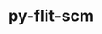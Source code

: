 ---
title: "py-flit-scm"
layout: cache
categories: [package, develop]
meta: {"versions": ["1.7.0"], "compilers": ["gcc@=11.1.0", "gcc@=11.4.0"], "oss": ["ubuntu20.04", "ubuntu22.04"], "platforms": ["linux"], "targets": ["x86_64_v3"], "stacks": ["data-vis-sdk", "e4s", "root"], "num_specs": 13, "num_specs_by_stack": {"root": 13, "data-vis-sdk": 6, "e4s": 7}}
spec_details: [{"hash": "lh7lruflxbkzkztom6ro4gc5jc5rnngq", "compiler": "gcc@=11.1.0", "versions": ["1.7.0"], "os": "ubuntu20.04", "platform": "linux", "target": "x86_64_v3", "variants": ["build_system=python_pip"], "stacks": ["root", "data-vis-sdk"], "size": "-", "tarball": "https://binaries.spack.io/develop/build_cache/linux-ubuntu20.04-x86_64_v3/gcc-11.1.0/py-flit-scm-1.7.0/linux-ubuntu20.04-x86_64_v3-gcc-11.1.0-py-flit-scm-1.7.0-lh7lruflxbkzkztom6ro4gc5jc5rnngq.spack"}, {"hash": "ofpkbiglrum2nxn7awoknw2x277iflot", "compiler": "gcc@=11.1.0", "versions": ["1.7.0"], "os": "ubuntu20.04", "platform": "linux", "target": "x86_64_v3", "variants": ["build_system=python_pip"], "stacks": ["root", "data-vis-sdk"], "size": "-", "tarball": "https://binaries.spack.io/develop/build_cache/linux-ubuntu20.04-x86_64_v3/gcc-11.1.0/py-flit-scm-1.7.0/linux-ubuntu20.04-x86_64_v3-gcc-11.1.0-py-flit-scm-1.7.0-ofpkbiglrum2nxn7awoknw2x277iflot.spack"}, {"hash": "waipuskav7efuf72obxrmewmomfgi2ge", "compiler": "gcc@=11.1.0", "versions": ["1.7.0"], "os": "ubuntu20.04", "platform": "linux", "target": "x86_64_v3", "variants": ["build_system=python_pip"], "stacks": ["root", "data-vis-sdk"], "size": "-", "tarball": "https://binaries.spack.io/develop/build_cache/linux-ubuntu20.04-x86_64_v3/gcc-11.1.0/py-flit-scm-1.7.0/linux-ubuntu20.04-x86_64_v3-gcc-11.1.0-py-flit-scm-1.7.0-waipuskav7efuf72obxrmewmomfgi2ge.spack"}, {"hash": "u3r4jmdn42cpemoryiph2o4llgozpihf", "compiler": "gcc@=11.1.0", "versions": ["1.7.0"], "os": "ubuntu20.04", "platform": "linux", "target": "x86_64_v3", "variants": ["build_system=python_pip"], "stacks": ["root", "data-vis-sdk"], "size": "-", "tarball": "https://binaries.spack.io/develop/build_cache/linux-ubuntu20.04-x86_64_v3/gcc-11.1.0/py-flit-scm-1.7.0/linux-ubuntu20.04-x86_64_v3-gcc-11.1.0-py-flit-scm-1.7.0-u3r4jmdn42cpemoryiph2o4llgozpihf.spack"}, {"hash": "ymtai5fh2a62ef4pzylp3tbp6s2qmjt3", "compiler": "gcc@=11.1.0", "versions": ["1.7.0"], "os": "ubuntu20.04", "platform": "linux", "target": "x86_64_v3", "variants": ["build_system=python_pip"], "stacks": ["root", "data-vis-sdk"], "size": "-", "tarball": "https://binaries.spack.io/develop/build_cache/linux-ubuntu20.04-x86_64_v3/gcc-11.1.0/py-flit-scm-1.7.0/linux-ubuntu20.04-x86_64_v3-gcc-11.1.0-py-flit-scm-1.7.0-ymtai5fh2a62ef4pzylp3tbp6s2qmjt3.spack"}, {"hash": "sjhvwvxgg6xlti54pjz3ycajinvcfjfu", "compiler": "gcc@=11.1.0", "versions": ["1.7.0"], "os": "ubuntu20.04", "platform": "linux", "target": "x86_64_v3", "variants": ["build_system=python_pip"], "stacks": ["root", "data-vis-sdk"], "size": "-", "tarball": "https://binaries.spack.io/develop/build_cache/linux-ubuntu20.04-x86_64_v3/gcc-11.1.0/py-flit-scm-1.7.0/linux-ubuntu20.04-x86_64_v3-gcc-11.1.0-py-flit-scm-1.7.0-sjhvwvxgg6xlti54pjz3ycajinvcfjfu.spack"}, {"hash": "nxjphtebrqmet662tuxyk73oclpcko6m", "compiler": "gcc@=11.4.0", "versions": ["1.7.0"], "os": "ubuntu22.04", "platform": "linux", "target": "x86_64_v3", "variants": ["build_system=python_pip"], "stacks": ["root", "e4s"], "size": "-", "tarball": "https://binaries.spack.io/develop/build_cache/linux-ubuntu22.04-x86_64_v3/gcc-11.4.0/py-flit-scm-1.7.0/linux-ubuntu22.04-x86_64_v3-gcc-11.4.0-py-flit-scm-1.7.0-nxjphtebrqmet662tuxyk73oclpcko6m.spack"}, {"hash": "ya2djadtxpi2bpm2vna76zrid7mdm2gm", "compiler": "gcc@=11.4.0", "versions": ["1.7.0"], "os": "ubuntu22.04", "platform": "linux", "target": "x86_64_v3", "variants": ["build_system=python_pip"], "stacks": ["root", "e4s"], "size": "-", "tarball": "https://binaries.spack.io/develop/build_cache/linux-ubuntu22.04-x86_64_v3/gcc-11.4.0/py-flit-scm-1.7.0/linux-ubuntu22.04-x86_64_v3-gcc-11.4.0-py-flit-scm-1.7.0-ya2djadtxpi2bpm2vna76zrid7mdm2gm.spack"}, {"hash": "hy5j75dct4fvrkdvbx5acwqxhhes6lkd", "compiler": "gcc@=11.4.0", "versions": ["1.7.0"], "os": "ubuntu22.04", "platform": "linux", "target": "x86_64_v3", "variants": ["build_system=python_pip"], "stacks": ["root", "e4s"], "size": "-", "tarball": "https://binaries.spack.io/develop/build_cache/linux-ubuntu22.04-x86_64_v3/gcc-11.4.0/py-flit-scm-1.7.0/linux-ubuntu22.04-x86_64_v3-gcc-11.4.0-py-flit-scm-1.7.0-hy5j75dct4fvrkdvbx5acwqxhhes6lkd.spack"}, {"hash": "rmle3pgt7sq2g37t35xwut45q3x6y2c2", "compiler": "gcc@=11.4.0", "versions": ["1.7.0"], "os": "ubuntu22.04", "platform": "linux", "target": "x86_64_v3", "variants": ["build_system=python_pip"], "stacks": ["root", "e4s"], "size": "-", "tarball": "https://binaries.spack.io/develop/build_cache/linux-ubuntu22.04-x86_64_v3/gcc-11.4.0/py-flit-scm-1.7.0/linux-ubuntu22.04-x86_64_v3-gcc-11.4.0-py-flit-scm-1.7.0-rmle3pgt7sq2g37t35xwut45q3x6y2c2.spack"}, {"hash": "ndgllr23ez6oyfdpnguq2ihkmlj6jw2a", "compiler": "gcc@=11.4.0", "versions": ["1.7.0"], "os": "ubuntu22.04", "platform": "linux", "target": "x86_64_v3", "variants": ["build_system=python_pip"], "stacks": ["root", "e4s"], "size": "-", "tarball": "https://binaries.spack.io/develop/build_cache/linux-ubuntu22.04-x86_64_v3/gcc-11.4.0/py-flit-scm-1.7.0/linux-ubuntu22.04-x86_64_v3-gcc-11.4.0-py-flit-scm-1.7.0-ndgllr23ez6oyfdpnguq2ihkmlj6jw2a.spack"}, {"hash": "gsw5zbkjvkl5ls4vjekqavrozj3hpy4b", "compiler": "gcc@=11.4.0", "versions": ["1.7.0"], "os": "ubuntu22.04", "platform": "linux", "target": "x86_64_v3", "variants": ["build_system=python_pip"], "stacks": ["root", "e4s"], "size": "-", "tarball": "https://binaries.spack.io/develop/build_cache/linux-ubuntu22.04-x86_64_v3/gcc-11.4.0/py-flit-scm-1.7.0/linux-ubuntu22.04-x86_64_v3-gcc-11.4.0-py-flit-scm-1.7.0-gsw5zbkjvkl5ls4vjekqavrozj3hpy4b.spack"}, {"hash": "3muybrjtr77m4kko4xr2eer4nezadari", "compiler": "gcc@=11.4.0", "versions": ["1.7.0"], "os": "ubuntu22.04", "platform": "linux", "target": "x86_64_v3", "variants": ["build_system=python_pip"], "stacks": ["root", "e4s"], "size": "-", "tarball": "https://binaries.spack.io/develop/build_cache/linux-ubuntu22.04-x86_64_v3/gcc-11.4.0/py-flit-scm-1.7.0/linux-ubuntu22.04-x86_64_v3-gcc-11.4.0-py-flit-scm-1.7.0-3muybrjtr77m4kko4xr2eer4nezadari.spack"}]
---